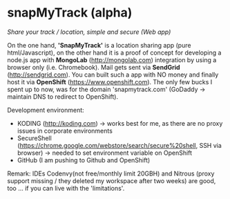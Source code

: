 # snapMyTrack (alpha)
*Share your track / location, simple and secure (Web app)*

On the one hand, **'SnapMyTrack'** is a location sharing app (pure html/Javascript),
on the other hand it is a proof of concept for developing a node.js app with **MongoLab** (http://mongolab.com) integration by using a browser only (i.e. Chromebook). Mail gets sent via **SendGrid** (http://sendgrid.com).
You can built such a app with NO money and finally host it via **OpenShift** (https://www.openshift.com). The only few bucks I spent up to now, was for the domain 'snapmytrack.com' (GoDaddy -> maintain DNS to redirect to OpenShift).

Development environment:
- KODING (http://koding.com) -> works best for me, as there are no proxy issues in corporate environments
- SecureShell (https://chrome.google.com/webstore/search/secure%20shell, SSH via browser) -> needed to set environment variable on OpenShift
- GitHub (I am pushing to Github and OpenShift)

Remark: IDEs Codenvy(not free/monthly limit 20GBH) and Nitrous (proxy support missing / they deleted my workspace after two weeks) are good, too ... if you can live with the 'limitations'.  
